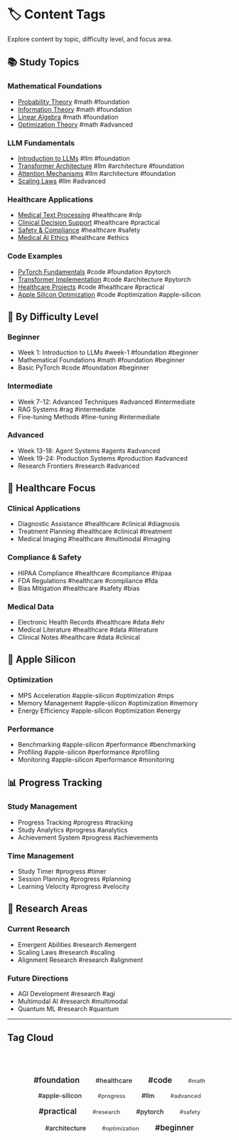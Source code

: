 # 🏷️ Content Tags

Explore content by topic, difficulty level, and focus area.

## 📚 Study Topics

### Mathematical Foundations
- [Probability Theory](materials/math/probability-theory.md) #math #foundation
- [Information Theory](materials/math/information-theory.md) #math #foundation  
- [Linear Algebra](materials/math/linear-algebra.md) #math #foundation
- [Optimization Theory](materials/math/optimization.md) #math #advanced

### LLM Fundamentals  
- [Introduction to LLMs](materials/llm/llm-fundamentals.md) #llm #foundation
- [Transformer Architecture](study-guide/week-2/) #llm #architecture #foundation
- [Attention Mechanisms](materials/llm/attention.md) #llm #architecture #foundation
- [Scaling Laws](materials/llm/scaling-laws.md) #llm #advanced

### Healthcare Applications
- [Medical Text Processing](materials/healthcare/text-processing.md) #healthcare #nlp
- [Clinical Decision Support](materials/healthcare/clinical-decision.md) #healthcare #practical
- [Safety & Compliance](materials/healthcare/safety-compliance.md) #healthcare #safety
- [Medical AI Ethics](materials/healthcare/ethics.md) #healthcare #ethics

### Code Examples
- [PyTorch Fundamentals](code-examples/pytorch/) #code #foundation #pytorch
- [Transformer Implementation](code-examples/transformers/) #code #architecture #pytorch
- [Healthcare Projects](code-examples/healthcare/) #code #healthcare #practical
- [Apple Silicon Optimization](code-examples/apple-silicon/) #code #optimization #apple-silicon

## 🎯 By Difficulty Level

### Beginner
- Week 1: Introduction to LLMs #week-1 #foundation #beginner
- Mathematical Foundations #math #foundation #beginner
- Basic PyTorch #code #foundation #beginner

### Intermediate  
- Week 7-12: Advanced Techniques #advanced #intermediate
- RAG Systems #rag #intermediate
- Fine-tuning Methods #fine-tuning #intermediate

### Advanced
- Week 13-18: Agent Systems #agents #advanced
- Week 19-24: Production Systems #production #advanced
- Research Frontiers #research #advanced

## 🏥 Healthcare Focus

### Clinical Applications
- Diagnostic Assistance #healthcare #clinical #diagnosis
- Treatment Planning #healthcare #clinical #treatment
- Medical Imaging #healthcare #multimodal #imaging

### Compliance & Safety
- HIPAA Compliance #healthcare #compliance #hipaa
- FDA Regulations #healthcare #compliance #fda
- Bias Mitigation #healthcare #safety #bias

### Medical Data
- Electronic Health Records #healthcare #data #ehr
- Medical Literature #healthcare #data #literature
- Clinical Notes #healthcare #data #clinical

## 🍎 Apple Silicon

### Optimization
- MPS Acceleration #apple-silicon #optimization #mps
- Memory Management #apple-silicon #optimization #memory
- Energy Efficiency #apple-silicon #optimization #energy

### Performance
- Benchmarking #apple-silicon #performance #benchmarking
- Profiling #apple-silicon #performance #profiling
- Monitoring #apple-silicon #performance #monitoring

## 📊 Progress Tracking

### Study Management
- Progress Tracking #progress #tracking
- Study Analytics #progress #analytics
- Achievement System #progress #achievements

### Time Management
- Study Timer #progress #timer
- Session Planning #progress #planning
- Learning Velocity #progress #velocity

## 🔬 Research Areas

### Current Research
- Emergent Abilities #research #emergent
- Scaling Laws #research #scaling
- Alignment Research #research #alignment

### Future Directions
- AGI Development #research #agi
- Multimodal AI #research #multimodal
- Quantum ML #research #quantum

---

## Tag Cloud

<div class="tag-cloud">
  <span class="tag tag-large">#foundation</span>
  <span class="tag tag-medium">#healthcare</span>
  <span class="tag tag-large">#code</span>
  <span class="tag tag-small">#math</span>
  <span class="tag tag-medium">#apple-silicon</span>
  <span class="tag tag-small">#progress</span>
  <span class="tag tag-medium">#llm</span>
  <span class="tag tag-small">#advanced</span>
  <span class="tag tag-large">#practical</span>
  <span class="tag tag-small">#research</span>
  <span class="tag tag-medium">#pytorch</span>
  <span class="tag tag-small">#safety</span>
  <span class="tag tag-medium">#architecture</span>
  <span class="tag tag-small">#optimization</span>
  <span class="tag tag-large">#beginner</span>
</div>

<style>
.tag-cloud {
  text-align: center;
  padding: 2rem;
  background: var(--md-code-bg-color);
  border-radius: 12px;
  margin: 2rem 0;
}

.tag {
  display: inline-block;
  background: var(--md-primary-fg-color);
  color: var(--md-primary-bg-color);
  padding: 0.25rem 0.75rem;
  margin: 0.25rem;
  border-radius: 15px;
  text-decoration: none;
  font-weight: 500;
  transition: all 0.3s ease;
}

.tag:hover {
  background: var(--md-primary-fg-color--dark);
  transform: translateY(-2px);
  text-decoration: none;
  color: var(--md-primary-bg-color);
}

.tag-small {
  font-size: 0.8rem;
  opacity: 0.8;
}

.tag-medium {
  font-size: 0.9rem;
}

.tag-large {
  font-size: 1.1rem;
  font-weight: 600;
}
</style>
